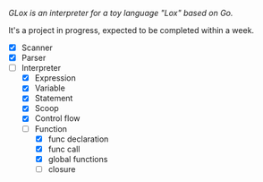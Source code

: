 _GLox is an interpreter for a toy language "Lox" based on Go._

It's a project in progress, expected to be completed within a week.
 - [x] Scanner
 - [x] Parser
 - [ ] Interpreter
   - [x] Expression
   - [x] Variable
   - [x] Statement
   - [x] Scoop
   - [x] Control flow
   - [ ] Function
     - [x] func declaration
     - [x] func call
     - [x] global functions
     - [ ] closure
